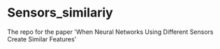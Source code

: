 # Sensors_similariy
The repo for the paper 'When Neural Networks Using Different Sensors Create Similar Features'
